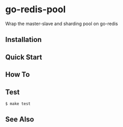 # go-redis-pool
Wrap the master-slave and sharding pool on go-redis

## Installation

## Quick Start

## How To

## Test

```shell
$ make test
```

## See Also

